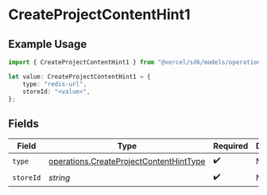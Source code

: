 # CreateProjectContentHint1

## Example Usage

```typescript
import { CreateProjectContentHint1 } from "@vercel/sdk/models/operations";

let value: CreateProjectContentHint1 = {
    type: "redis-url",
    storeId: "<value>",
};
```

## Fields

| Field                                                                                              | Type                                                                                               | Required                                                                                           | Description                                                                                        |
| -------------------------------------------------------------------------------------------------- | -------------------------------------------------------------------------------------------------- | -------------------------------------------------------------------------------------------------- | -------------------------------------------------------------------------------------------------- |
| `type`                                                                                             | [operations.CreateProjectContentHintType](../../models/operations/createprojectcontenthinttype.md) | :heavy_check_mark:                                                                                 | N/A                                                                                                |
| `storeId`                                                                                          | *string*                                                                                           | :heavy_check_mark:                                                                                 | N/A                                                                                                |